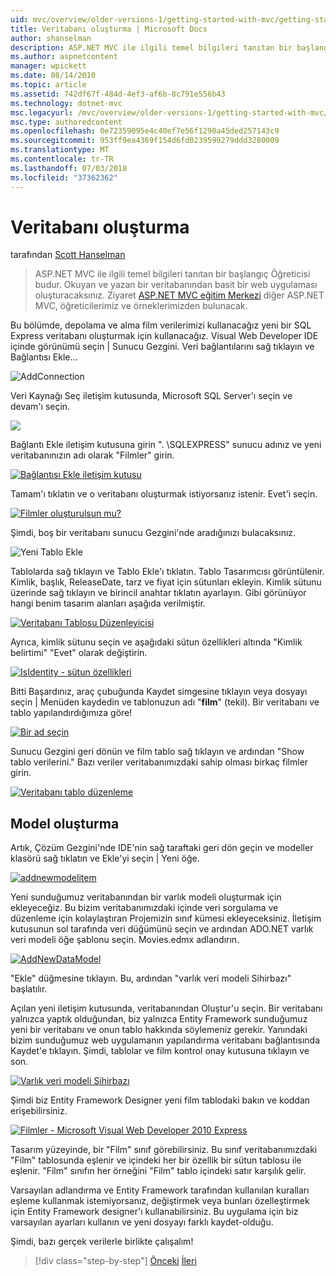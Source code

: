 ```yaml
---
uid: mvc/overview/older-versions-1/getting-started-with-mvc/getting-started-with-mvc-part4
title: Veritabanı oluşturma | Microsoft Docs
author: shanselman
description: ASP.NET MVC ile ilgili temel bilgileri tanıtan bir başlangıç Öğreticisi budur. Okuyan ve yazan bir veritabanından basit bir web uygulaması oluşturun.
ms.author: aspnetcontent
manager: wpickett
ms.date: 08/14/2010
ms.topic: article
ms.assetid: 742df67f-484d-4ef3-af6b-8c791e556b43
ms.technology: dotnet-mvc
msc.legacyurl: /mvc/overview/older-versions-1/getting-started-with-mvc/getting-started-with-mvc-part4
msc.type: authoredcontent
ms.openlocfilehash: 0e72359095e4c40ef7e56f1290a45ded257143c9
ms.sourcegitcommit: 953ff9ea4369f154d6fd0239599279ddd3280009
ms.translationtype: MT
ms.contentlocale: tr-TR
ms.lasthandoff: 07/03/2018
ms.locfileid: "37362362"
---
```

<a name="creating-a-database"></a>Veritabanı oluşturma
====================
tarafından [Scott Hanselman](https://github.com/shanselman)

> ASP.NET MVC ile ilgili temel bilgileri tanıtan bir başlangıç Öğreticisi budur. Okuyan ve yazan bir veritabanından basit bir web uygulaması oluşturacaksınız. Ziyaret [ASP.NET MVC eğitim Merkezi](../../../index.md) diğer ASP.NET MVC, öğreticilerimiz ve örneklerimizden bulunacak.


Bu bölümde, depolama ve alma film verilerimizi kullanacağız yeni bir SQL Express veritabanı oluşturmak için kullanacağız. Visual Web Developer IDE içinde görünümü seçin | Sunucu Gezgini. Veri bağlantılarını sağ tıklayın ve Bağlantısı Ekle...

![AddConnection](getting-started-with-mvc-part4/_static/image1.png)

Veri Kaynağı Seç iletişim kutusunda, Microsoft SQL Server'ı seçin ve devam'ı seçin.

![](getting-started-with-mvc-part4/_static/image2.png)

Bağlantı Ekle iletişim kutusuna girin ". \SQLEXPRESS" sunucu adınız ve yeni veritabanınızın adı olarak "Filmler" girin.

[![Bağlantısı Ekle iletişim kutusu](getting-started-with-mvc-part4/_static/image4.png)](getting-started-with-mvc-part4/_static/image3.png)

Tamam'ı tıklatın ve o veritabanı oluşturmak istiyorsanız istenir. Evet'i seçin.

[![Filmler oluşturulsun mu?](getting-started-with-mvc-part4/_static/image6.png)](getting-started-with-mvc-part4/_static/image5.png)

Şimdi, boş bir veritabanı sunucu Gezgini'nde aradığınızı bulacaksınız.

![Yeni Tablo Ekle](getting-started-with-mvc-part4/_static/image7.png)

Tablolarda sağ tıklayın ve Tablo Ekle'ı tıklatın. Tablo Tasarımcısı görüntülenir. Kimlik, başlık, ReleaseDate, tarz ve fiyat için sütunları ekleyin. Kimlik sütunu üzerinde sağ tıklayın ve birincil anahtar tıklatın ayarlayın. Gibi görünüyor hangi benim tasarım alanları aşağıda verilmiştir.

[![Veritabanı Tablosu Düzenleyicisi](getting-started-with-mvc-part4/_static/image9.png)](getting-started-with-mvc-part4/_static/image8.png)

Ayrıca, kimlik sütunu seçin ve aşağıdaki sütun özellikleri altında "Kimlik belirtimi" "Evet" olarak değiştirin.

[![IsIdentity - sütun özellikleri](getting-started-with-mvc-part4/_static/image11.png)](getting-started-with-mvc-part4/_static/image10.png)

Bitti Başardınız, araç çubuğunda Kaydet simgesine tıklayın veya dosyayı seçin | Menüden kaydedin ve tablonuzun adı "**film**" (tekil). Bir veritabanı ve tablo yapılandırdığımıza göre!

[![Bir ad seçin](getting-started-with-mvc-part4/_static/image13.png)](getting-started-with-mvc-part4/_static/image12.png)

Sunucu Gezgini geri dönün ve film tablo sağ tıklayın ve ardından "Show tablo verilerini." Bazı veriler veritabanımızdaki sahip olması birkaç filmler girin.

[![Veritabanı tablo düzenleme](getting-started-with-mvc-part4/_static/image15.png)](getting-started-with-mvc-part4/_static/image14.png)

## <a name="creating-a-model"></a>Model oluşturma

Artık, Çözüm Gezgini'nde IDE'nin sağ taraftaki geri dön geçin ve modeller klasörü sağ tıklatın ve Ekle'yi seçin | Yeni öğe.

[![addnewmodelitem](getting-started-with-mvc-part4/_static/image17.png)](getting-started-with-mvc-part4/_static/image16.png)

Yeni sunduğumuz veritabanından bir varlık modeli oluşturmak için ekleyeceğiz. Bu bizim veritabanımızdaki içinde veri sorgulama ve düzenleme için kolaylaştıran Projemizin sınıf kümesi ekleyeceksiniz. İletişim kutusunun sol tarafında veri düğümünü seçin ve ardından ADO.NET varlık veri modeli öğe şablonu seçin. Movies.edmx adlandırın.

[![AddNewDataModel](getting-started-with-mvc-part4/_static/image19.png)](getting-started-with-mvc-part4/_static/image18.png)

"Ekle" düğmesine tıklayın. Bu, ardından "varlık veri modeli Sihirbazı" başlatılır.

Açılan yeni iletişim kutusunda, veritabanından Oluştur'u seçin. Bir veritabanı yalnızca yaptık olduğundan, biz yalnızca Entity Framework sunduğumuz yeni bir veritabanı ve onun tablo hakkında söylemeniz gerekir. Yanındaki bizim sunduğumuz web uygulamanın yapılandırma veritabanı bağlantısında Kaydet'e tıklayın. Şimdi, tablolar ve film kontrol onay kutusuna tıklayın ve son.

[![Varlık veri modeli Sihirbazı](getting-started-with-mvc-part4/_static/image21.png)](getting-started-with-mvc-part4/_static/image20.png)

Şimdi biz Entity Framework Designer yeni film tablodaki bakın ve koddan erişebilirsiniz.

[![Filmler - Microsoft Visual Web Developer 2010 Express](getting-started-with-mvc-part4/_static/image23.png)](getting-started-with-mvc-part4/_static/image22.png)

Tasarım yüzeyinde, bir "Film" sınıf görebilirsiniz. Bu sınıf veritabanımızdaki "Film" tablosunda eşlenir ve içindeki her bir özellik bir sütun tablosu ile eşlenir. "Film" sınıfın her örneğini "Film" tablo içindeki satır karşılık gelir.

Varsayılan adlandırma ve Entity Framework tarafından kullanılan kuralları eşleme kullanmak istemiyorsanız, değiştirmek veya bunları özelleştirmek için Entity Framework designer'ı kullanabilirsiniz. Bu uygulama için biz varsayılan ayarları kullanın ve yeni dosyayı farklı kaydet-olduğu.

Şimdi, bazı gerçek verilerle birlikte çalışalım!

> [!div class="step-by-step"]
> [Önceki](getting-started-with-mvc-part3.md)
> [İleri](getting-started-with-mvc-part5.md)
